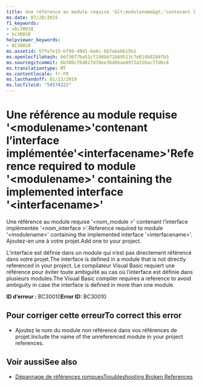 ```yaml
---
title: Une référence au module requise '&lt;modulename&gt;'contenant l’interface implémentée'&lt;interfacename&gt;'
ms.date: 07/20/2015
f1_keywords:
- vbc30010
- bc30010
helpviewer_keywords:
- BC30010
ms.assetid: 57fe7e15-bf99-49d1-ba6c-bb7abeb615b1
ms.openlocfilehash: b6f30f7ba51cf190bb71b89523c7e014b8284fb3
ms.sourcegitcommit: 6b308cf6d627d78ee36dbbae8972a310ac7fd6c8
ms.translationtype: MT
ms.contentlocale: fr-FR
ms.lasthandoff: 01/23/2019
ms.locfileid: "54574222"
---
```

# <a name="reference-required-to-module-ltmodulenamegt-containing-the-implemented-interface-ltinterfacenamegt"></a><span data-ttu-id="84671-102">Une référence au module requise '&lt;modulename&gt;'contenant l’interface implémentée'&lt;interfacename&gt;'</span><span class="sxs-lookup"><span data-stu-id="84671-102">Reference required to module '&lt;modulename&gt;' containing the implemented interface '&lt;interfacename&gt;'</span></span>
<span data-ttu-id="84671-103">Une référence au module requise '\<nom_module >' contenant l’interface implémentée '\<nom_interface >'.</span><span class="sxs-lookup"><span data-stu-id="84671-103">Reference required to module '\<modulename>' containing the implemented interface '\<interfacename>'.</span></span> <span data-ttu-id="84671-104">Ajoutez-en une à votre projet.</span><span class="sxs-lookup"><span data-stu-id="84671-104">Add one to your project.</span></span>  
  
 <span data-ttu-id="84671-105">L’interface est définie dans un module qui n’est pas directement référencé dans votre projet.</span><span class="sxs-lookup"><span data-stu-id="84671-105">The interface is defined in a module that is not directly referenced in your project.</span></span> <span data-ttu-id="84671-106">Le compilateur Visual Basic requiert une référence pour éviter toute ambiguïté au cas où l’interface est définie dans plusieurs modules.</span><span class="sxs-lookup"><span data-stu-id="84671-106">The Visual Basic compiler requires a reference to avoid ambiguity in case the interface is defined in more than one module.</span></span>  
  
 <span data-ttu-id="84671-107">**ID d’erreur :** BC30010</span><span class="sxs-lookup"><span data-stu-id="84671-107">**Error ID:** BC30010</span></span>  
  
## <a name="to-correct-this-error"></a><span data-ttu-id="84671-108">Pour corriger cette erreur</span><span class="sxs-lookup"><span data-stu-id="84671-108">To correct this error</span></span>  
  
-   <span data-ttu-id="84671-109">Ajoutez le nom du module non référencé dans vos références de projet.</span><span class="sxs-lookup"><span data-stu-id="84671-109">Include the name of the unreferenced module in your project references.</span></span>  
  
## <a name="see-also"></a><span data-ttu-id="84671-110">Voir aussi</span><span class="sxs-lookup"><span data-stu-id="84671-110">See also</span></span>

- [<span data-ttu-id="84671-111">Dépannage de références rompues</span><span class="sxs-lookup"><span data-stu-id="84671-111">Troubleshooting Broken References</span></span>](/visualstudio/ide/troubleshooting-broken-references)
